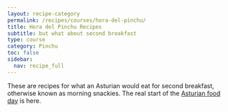 ```yaml
---
layout: recipe-category
permalink: /recipes/courses/hora-del-pinchu/
title: Hora del Pinchu Recipes
subtitle: but what about second breakfast
type: course
category: Pinchu
toc: false
sidebar:
  nav: recipe_full
---
```

These are recipes for what an Asturian would eat for second breakfast, otherwise known as morning snackies. The real start of the [Asturian food day](/culture/meal-times/) is here.